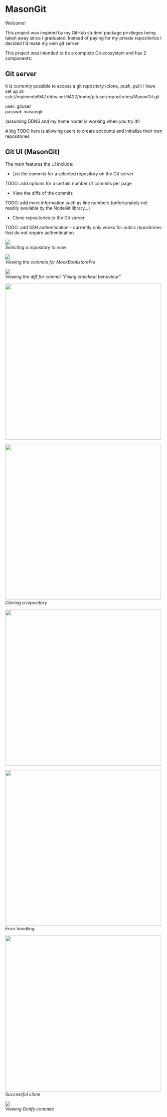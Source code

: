# MasonGit

Welcome!<br>

This project was inspired by my GitHub student package privileges being taken away since I graduated.
Instead of paying for my private repositories I decided I'd make my own git server.

This project was intended to be a complete Git ecosystem and has 2 components:

## Git server

It is currently possible to access a git repository (clone, push, pull) I have set up at:
ssh://mpimentel947.ddns.net:9422/home/gituser/repositories/MasonGit.git

user: gituser<br>
passwd: masongit

(assuming DDNS and my home router is working when you try it!)

A big TODO here is allowing users to create accounts and initialize their own repositories

## Git UI (MasonGit)

The main features the UI include:

* List the commits for a selected repository on the Git server

TODO: add options for a certain number of commits per page
* View the diffs of the commits

TODO: add more information such as line numbers (unfortunately not readily available by the NodeGit library...)
* Clone repositories to the Git server

TODO: add SSH authentication - currently only works for public repositories that do not require authentication

<img src="https://github.com/snxfz947/MasonGit/blob/master/public/images/Screen1.png"><br>_Selecting a repository to view_

<img src="https://github.com/snxfz947/MasonGit/blob/master/public/images/Screen2.png"><br>_Viewing the commits for MockBookstorePre_

<img src="https://github.com/snxfz947/MasonGit/blob/master/public/images/Screen3.png"><br>_Viewing the diff for commit "Fixing checkout behaviour"_

<img src="https://github.com/snxfz947/MasonGit/blob/master/public/images/Screen4.png" width="500"><br>

<img src="https://github.com/snxfz947/MasonGit/blob/master/public/images/Screen5.png" width="500"><br>_Cloning a repository_

<img src="https://github.com/snxfz947/MasonGit/blob/master/public/images/Screen6.png" width="500"><br>

<img src="https://github.com/snxfz947/MasonGit/blob/master/public/images/Screen7.png" width="500"><br>_Error handling_

<img src="https://github.com/snxfz947/MasonGit/blob/master/public/images/Screen8.png" width="500"><br>_Successful clone_

<img src="https://github.com/snxfz947/MasonGit/blob/master/public/images/Screen9.png"><br>_Viewing Dotify commits_
